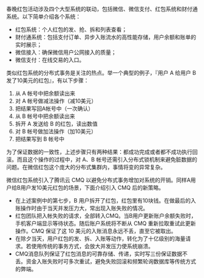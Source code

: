 春晚红包活动涉及四个大型系统的联动，包括微信、微信支付、红包系统和财付通系统。以下简单介绍各个系统：

- 红包系统：个人红包的发、抢、拆和列表查看；
- 财付通系统：包括支付订单、异步入账流水的高性能存储，用户余额和账单的实时展示；
- 微信接入：确保微信用户公网接入的质量；
- 微信支付：在线交易的入口。
  

类似红包系统的分布式事务是关注的热点。举一个典型的例子，『用户 A 给用户 B 发了10美元的红包』，有以下步骤：
1. 从 A 帐号中把余额读出来
2. 对 A 帐号做减法操作（减10美元）
3. 把结果写回A帐号中（一次确认）
4. 从 B 帐号中把余额读出来
5. 拆开 A 发送给 B 的红包，读出数值
6. 对 B 帐号做加法操作（加10美元）
7. 把结果写到 B 帐号中
   

为了保证数据的一致性，上述步骤只有两种结果：都成功完成或者都不成功执行回滚。而且这个操作的过程中，对 A、B 帐号还需引入分布式锁机制来避免脏数据的问题。在微信红包这个庞大的分布式集群内，事情将变的异常复杂。

微信红包系统引入了腾讯云 CMQ 以避免分布式事务增加对系统的开销。同样A用户给B用户发10美元红包的场景，下面介绍引入 CMQ 后的新策略。

- 在上述案例中的第七步，B 用户拆开了红包，红包里有10块钱。在做最后的入账操作时由于当天并发压力大，常出现入账失败的情况。
- 红包团队把入帐失败的请求，全部转入CMQ。当B用户更新账户余额失败时，手机客户端显示等待状态。随后账户系统将不断从 CMQ 重新拉取重试此更新操作。CMQ 保证了这 10 美元的入账消息永远不丢，直至它被取出。
- 在除夕当天，用户红包的发、拆、入账等动作，转化为了十亿级别的海量请求。若使用传统的事务方式，会放大并发压力使系统崩溃。
- CMQ消息队列保证了红包消息的可靠存储、传递，实时写三份保证数据不丢。资金入账失败时可多次重试，避免失败回滚和频繁轮询数据库等传统方式的弊端。
